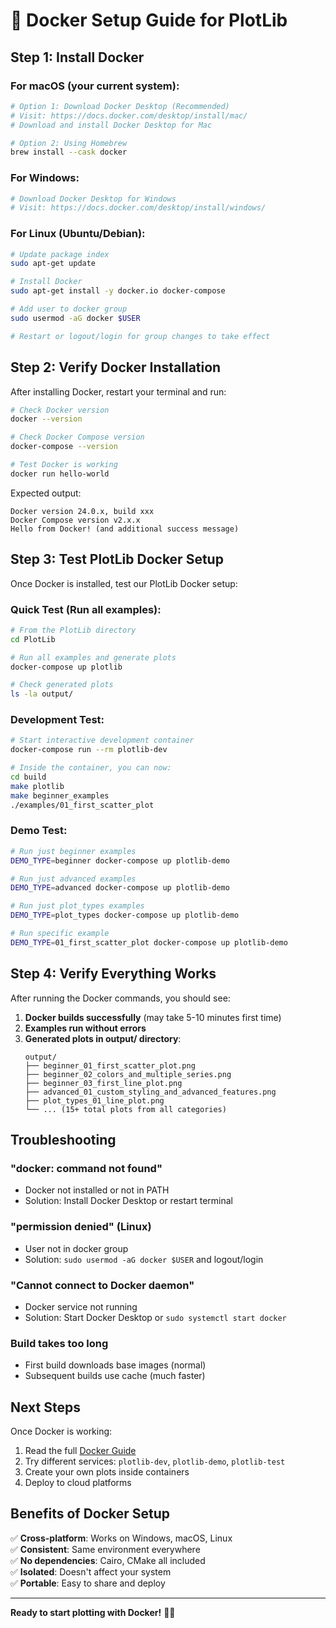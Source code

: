 # 🐳 Docker Setup Guide for PlotLib

## Step 1: Install Docker

### For macOS (your current system):
```bash
# Option 1: Download Docker Desktop (Recommended)
# Visit: https://docs.docker.com/desktop/install/mac/
# Download and install Docker Desktop for Mac

# Option 2: Using Homebrew
brew install --cask docker
```

### For Windows:
```powershell
# Download Docker Desktop for Windows
# Visit: https://docs.docker.com/desktop/install/windows/
```

### For Linux (Ubuntu/Debian):
```bash
# Update package index
sudo apt-get update

# Install Docker
sudo apt-get install -y docker.io docker-compose

# Add user to docker group
sudo usermod -aG docker $USER

# Restart or logout/login for group changes to take effect
```

## Step 2: Verify Docker Installation

After installing Docker, restart your terminal and run:

```bash
# Check Docker version
docker --version

# Check Docker Compose version
docker-compose --version

# Test Docker is working
docker run hello-world
```

Expected output:
```
Docker version 24.0.x, build xxx
Docker Compose version v2.x.x
Hello from Docker! (and additional success message)
```

## Step 3: Test PlotLib Docker Setup

Once Docker is installed, test our PlotLib Docker setup:

### Quick Test (Run all examples):
```bash
# From the PlotLib directory
cd PlotLib

# Run all examples and generate plots
docker-compose up plotlib

# Check generated plots
ls -la output/
```

### Development Test:
```bash
# Start interactive development container
docker-compose run --rm plotlib-dev

# Inside the container, you can now:
cd build
make plotlib
make beginner_examples
./examples/01_first_scatter_plot
```

### Demo Test:
```bash
# Run just beginner examples
DEMO_TYPE=beginner docker-compose up plotlib-demo

# Run just advanced examples  
DEMO_TYPE=advanced docker-compose up plotlib-demo

# Run just plot_types examples
DEMO_TYPE=plot_types docker-compose up plotlib-demo

# Run specific example
DEMO_TYPE=01_first_scatter_plot docker-compose up plotlib-demo
```

## Step 4: Verify Everything Works

After running the Docker commands, you should see:

1. **Docker builds successfully** (may take 5-10 minutes first time)
2. **Examples run without errors**
3. **Generated plots in output/ directory**:
   ```
   output/
   ├── beginner_01_first_scatter_plot.png
   ├── beginner_02_colors_and_multiple_series.png
   ├── beginner_03_first_line_plot.png
   ├── advanced_01_custom_styling_and_advanced_features.png
   ├── plot_types_01_line_plot.png
   └── ... (15+ total plots from all categories)
   ```

## Troubleshooting

### "docker: command not found"
- Docker not installed or not in PATH
- Solution: Install Docker Desktop or restart terminal

### "permission denied" (Linux)
- User not in docker group
- Solution: `sudo usermod -aG docker $USER` and logout/login

### "Cannot connect to Docker daemon"
- Docker service not running
- Solution: Start Docker Desktop or `sudo systemctl start docker`

### Build takes too long
- First build downloads base images (normal)
- Subsequent builds use cache (much faster)

## Next Steps

Once Docker is working:
1. Read the full [Docker Guide](docs/DOCKER.md)
2. Try different services: `plotlib-dev`, `plotlib-demo`, `plotlib-test`
3. Create your own plots inside containers
4. Deploy to cloud platforms

## Benefits of Docker Setup

✅ **Cross-platform**: Works on Windows, macOS, Linux  
✅ **Consistent**: Same environment everywhere  
✅ **No dependencies**: Cairo, CMake all included  
✅ **Isolated**: Doesn't affect your system  
✅ **Portable**: Easy to share and deploy  

---

**Ready to start plotting with Docker!** 🎯🐳 